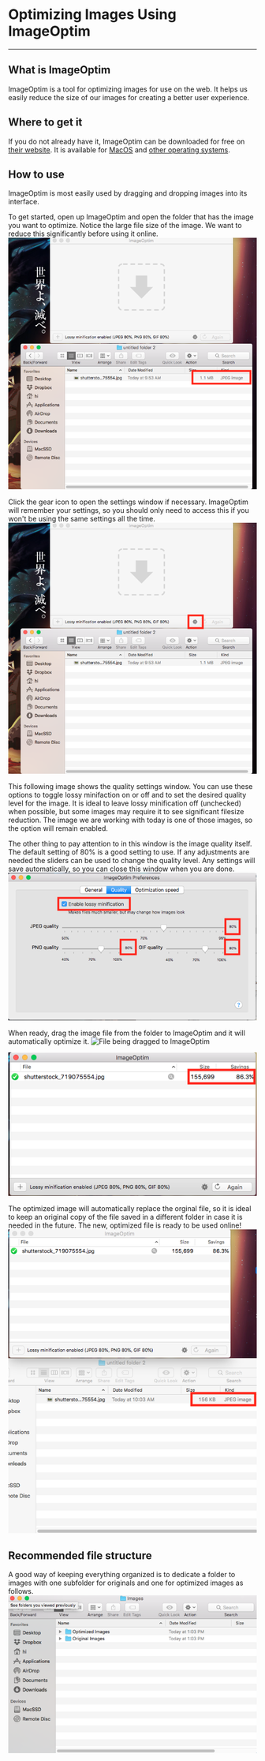 # Optimizing Images Using ImageOptim

* * *

## What is ImageOptim

ImageOptim is a tool for optimizing images for use on the web. It helps us easily reduce the size of our images for creating a better user experience.

## Where to get it

If you do not already have it, ImageOptim can be downloaded for free on [their website](https://imageoptim.com/). It is available for [MacOS](https://imageoptim.com/mac) and [other operating systems](https://imageoptim.com/versions).

## How to use

ImageOptim is most easily used by dragging and dropping images into its interface.

To get started, open up ImageOptim and open the folder that has the image you want to optimize. Notice the large file size of the image. We want to reduce this significantly before using it online.
![ImageOptim interface and original image in folder, filesize highlighted][io-1]

[io-1]: img/io-1.png "Starting view"

Click the gear icon to open the settings window if necessary. ImageOptim will remember your settings, so you should only need to access this if you won't be using the same settings all the time.
![ImageOptim interface and original image in folder, settings tool highlighted][io-2]

[io-2]: img/io-2.png "Starting view"

This following image shows the quality settings window. You can use these options to toggle lossy minifaction on or off and to set the desired quality level for the image. It is ideal to leave lossy minification off (unchecked) when possible, but some images may require it to see significant filesize reduction. The image we are working with today is one of those images, so the option will remain enabled.

The other thing to pay attention to in this window is the image quality itself. The default setting of 80% is a good setting to use. If any adjustments are needed the sliders can be used to change the quality level. Any settings will save automatically, so you can close this window when you are done.
![ImageOptim settings window with lossy option toggle and quality settings highlighted][io-3]

[io-3]: img/io-3.png "Settings window"

When ready, drag the image file from the folder to ImageOptim and it will automatically optimize it.
![File being dragged to ImageOptim][dragdrop]

[dragdrop]: drag-drop.gif "Drag and drop file"
![Optimized image within OptimImage with filesize and savings highlighted][io-4]

[io-4]: img/io-4.png "Optimized image"
The optimized image will automatically replace the orginal file, so it is ideal to keep an original copy of the file saved in a different folder in case it is needed in the future. The new, optimized file is ready to be used online!
![Optimized image in folder with filesize highlighted][io-5]

[io-5]: img/io-5.png "Optimized version of image"
## Recommended file structure

A good way of keeping everything organized is to dedicate a folder to images with one subfolder for originals and one for optimized images as follows.
![Optimized image in folder with filesize highlighted][files]

[files]: img/file-structure.png "Optimized version of image"
